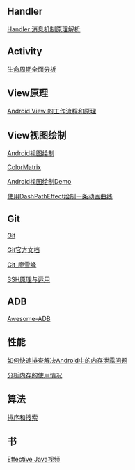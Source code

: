 
[]()
## Handler
[Handler 消息机制原理解析](http://will-ls.top/Handler.html)

## Activity
[生命周期全面分析](http://will-ls.top/Android-Life%20cycle.html)


## View原理
[Android View 的工作流程和原理](http://will-ls.top/View-WorkingPrinciple.html)

## View视图绘制
[Android视图绘制](https://blog.csdn.net/column/details/13034.html)

[ColorMatrix](https://blog.csdn.net/u010635353/article/details/52955630)

[Android视图绘制Demo](https://github.com/lygttpod/AndroidCustomView/blob/master/README.md)

[使用DashPathEffect绘制一条动画曲线](http://www.jcodecraeer.com/a/anzhuokaifa/androidkaifa/2015/0907/3429.html)

## Git
[Git](https://github.com/geeeeeeeeek/git-recipes/wiki)

[Git官方文档](https://git-scm.com/book/zh/v2)

[Git_廖雪峰](https://www.liaoxuefeng.com/wiki/0013739516305929606dd18361248578c67b8067c8c017b000)

[SSH原理与运用](http://www.ruanyifeng.com/blog/2011/12/ssh_remote_login.html)

## ADB
[Awesome-ADB](https://github.com/mzlogin/awesome-adb)

## 性能
[如何快速排查解决Android中的内存泄露问题](http://www.cnblogs.com/tree-node/p/6741254.html)

[分析内存的使用情况](https://blog.csdn.net/guolin_blog/article/details/42238633)


## 算法
[排序和搜索](http://wdxtub.com/2016/01/23/programmer-startline-8/)

## 书
[Effective Java视频](http://list.youku.com/albumlist/show?id=26144426&ascending=1&page=1)


[]()
